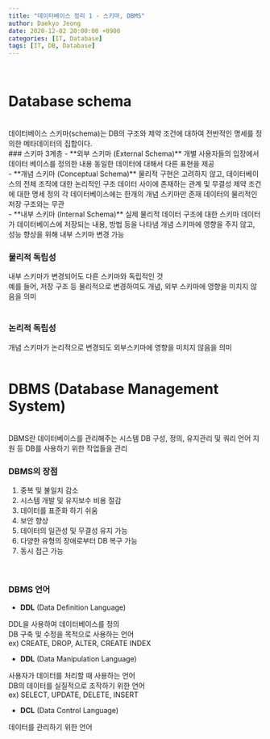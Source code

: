 ```yaml
---
title: "데이터베이스 정리 1 - 스키마, DBMS"
author: Daekyo Jeong
date: 2020-12-02 20:00:00 +0900
categories: [IT, Database]
tags: [IT, DB, Database]
---
```



<br/>

# Database schema
<br/>
데이터베이스 스키마(schema)는 DB의 구조와 제약 조건에 대하여 전반적인 명세를 정의한 메타데이터의 집합이다.   
<br/>
### 스키마 3계층
- **외부 스키마 (External Schema)**   
개별 사용자들의 입장에서 데이터 베이스를 정의한 내용   
동일한 데이터에 대해서 다른 표현을 제공   
<br/>
- **개념 스키마 (Conceptual Schema)**   
물리적 구현은 고려하지 않고, 데이터베이스의 전체 조직에 대한 논리적인 구조   
데이터 사이에 존재하는 관계 및 무결성 제약 조건에 대한 명세 정의   
각 데이터베이스에는 한개의 개념 스키마만 존재   
데이터의 물리적인 저장 구조와는 무관   
<br/>
- **내부 스키마 (Internal Schema)**   
실제 물리적 데이터 구조에 대한 스키마   
데이터가 데이터베이스에 저장되는 내용, 방법 등을 나타냄   
개념 스키마에 영향을 주지 않고, 성능 향상을 위해 내부 스키마 변경 가능   
<br/>

### 물리적 독립성
내부 스키마가 변경되어도 다른 스키마와 독립적인 것    
예를 들어, 저장 구조 등 물리적으로 변경하여도 개념, 외부 스키마에 영향을 미치지 않음을 의미   
<br/>
### 논리적 독립성
개념 스키마가 논리적으로 변경되도 외부스키마에 영향을 미치지 않음을 의미   
<br/>
# DBMS (Database Management System)   
<br/>
DBMS란 데이터베이스를 관리해주는 시스템   
DB 구성, 정의, 유지관리 및 쿼리 언어 지원 등 DB를 사용하기 위한 작업들을 관리   
<br/>

### DBMS의 장점
1. 중복 및 불일치 감소
2. 시스템 개발 및 유지보수 비용 절감
3. 데이터를 표준화 하기 쉬움
4. 보안 향상
5. 데이터의 일관성 및 무결성 유지 가능
6. 다양한 유형의 장애로부터 DB 복구 가능
7. 동시 접근 가능   
<br/>


### DBMS 언어
- **DDL** (Data Definition Language)

DDL을 사용하여 데이터베이스를 정의   
DB 구축 및 수정을 목적으로 사용하는 언어   
ex) CREATE, DROP, ALTER, CREATE INDEX
<br/>
- **DDL** (Data Manipulation Language)

사용자가 데이터를 처리할 때 사용하는 언어   
DB의 데이터를 실질적으로 조작하기 위한 언어    
ex) SELECT, UPDATE, DELETE, INSERT
<br/>
- **DCL** (Data Control Language)

데이터를 관리하기 위한 언어
<br/>
